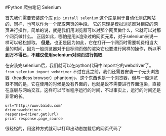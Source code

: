 #Python 爬虫笔记 Selenium

首先我们需要安装这个库
`pip install selenium`
这个库是用于自动化测试网站的，同样，也可以作为一个爬取网页的手段。
它的原理是模拟浏览器对相应的网页进行操作，简单的说，就是我们用浏览器可以对那个网页做什么，它就可以对那个网页做什么。
正因如此，哪怕是用js渲染过的网页元素，对于selenium来说一样可以轻松抓取。
**但是**，也正是因为如此，它在打开一个网页时需要耗费相当大量的时间，因为一般浏览器对于目标网页做的渲染它也要进行同样的操作，所以**不到万不得已，不建议使用selenium对网页进行抓取**

在安装完selenium后，我们就可以在python代码中import它的webdriver了。
`from selenium import webdriver`
不过在此之前，我们还需要安装一个无头浏览器（headless browser）phantomjs，这个东西也是一个浏览器，但与一般浏览器不同的是，它在使用的时候是没有界面的，也就是说不需要进行界面渲染，直接在底层与网站交互，这样可以节省程序运行的时间，不过事实上，运行的时间还是非常的长。
```
url="http://www.baidu.com"
driver=webdriver.
response=driver.get(url)
print response.page_source
```
很轻松的，用这种方式就可以打印出动态加载后的网页代码了
